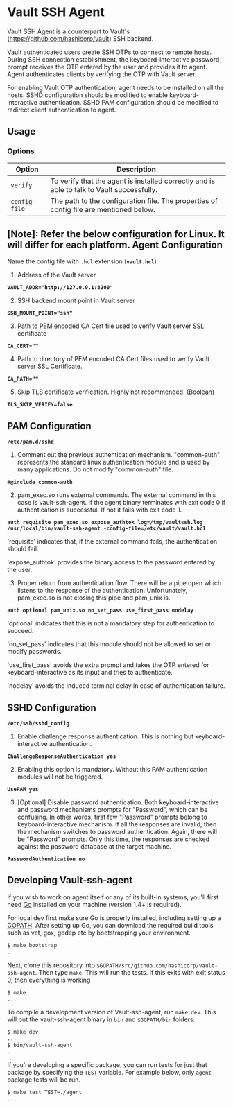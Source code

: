 Vault SSH Agent
===============

Vault SSH Agent is a counterpart to Vault's (https://github.com/hashicorp/vault)
SSH backend.

Vault authenticated users create SSH OTPs to connect to remote hosts. During SSH
connection establishment, the keyboard-interactive password prompt receives the
OTP entered by the user and provides it to agent. Agent authenticates clients by
verifying the OTP with Vault server.

For enabling Vault OTP authentication, agent needs to be installed on all the hosts.
SSHD configuration should be modified to enable keyboard-interactive authentication.
SSHD PAM configuration should be modified to redirect client authentication to agent.

Usage
-----
### Options
| Option | Description |
|--------|-------------|
| `verify`| To verify that the agent is installed correctly and is able to talk to Vault successfully.
| `config-file` | The path to the configuration file. The properties of config file are mentioned below.

**[Note]: Refer the below configuration for Linux. It will differ for each platform.**
Agent Configuration
--------------------------------

Name the config file with `.hcl` extension (**`vault.hcl`**)

1) Address of the Vault server

**`VAULT_ADDR="http://127.0.0.1:8200"`**

2) SSH backend mount point in Vault server

**`SSH_MOUNT_POINT="ssh"`**

3) Path to PEM encoded CA Cert file used to verify Vault server SSL certificate

**`CA_CERT=""`**

4) Path to directory of PEM encoded CA Cert files used to verify Vault server
SSL Certificate.

**`CA_PATH=""`**

5) Skip TLS certificate verification. Highly not recommended.
(Boolean)

**`TLS_SKIP_VERIFY=false`**

PAM Configuration
--------------------------------

**`/etc/pam.d/sshd`**

1) Comment out the previous authentication mechanism. "common-auth" represents
the standard linux authentication module and is used by many applications.
Do not modify "common-auth" file.

**`#@include common-auth`**

2) pam_exec.so runs external commands. The external command in this case is
vault-ssh-agent. If the agent binary terminates with exit code 0 if authentication
is successful. If not it fails with exit code 1.

**`auth requisite pam_exec.so expose_authtok log=/tmp/vaultssh.log /usr/local/bin/vault-ssh-agent -config-file=/etc/vault/vault.hcl`**

'requisite' indicates that, if the external command fails, the authentication
 should fail.

'expose_authtok' provides the binary access to the password entered by the user.

3) Proper return from authentication flow. There will be a pipe open which listens
to the response of the authentication. Unfortunately, pam_exec.so is not closing
this pipe and pam_unix is.

**`auth optional pam_unix.so no_set_pass use_first_pass nodelay`**

'optional' indicates that this is not a mandatory step for authentication to succeed.

'no_set_pass' indicates that this module should not be allowed to set or modify passwords.

'use_first_pass' avoids the extra prompt and takes the OTP entered for keyboard-interactive
as its input and tries to authenticate.

'nodelay' avoids the induced terminal delay in case of authentication failure.

SSHD Configuration
--------------------------------

**`/etc/ssh/sshd_config`**

1) Enable challenge response authentication. This is nothing but keyboard-interactive
authentication.

**`ChallengeResponseAuthentication yes`**

2) Enabling this option is mandatory. Without this PAM authentication modules will
not be triggered.

**`UsePAM yes`**

3) [Optional] Disable password authentication. Both keyboard-interactive and
password mechanisms prompts for "Password", which can be confusing. In other
words, first few "Password" prompts belong to keyboard-interactive mechanism.
If all the responses are invalid, then the mechanism switches to password
authentication. Again, there will be "Password" prompts. Only this time, the
responses are checked against the password database at the target machine.

**`PasswordAuthentication no`**


Developing Vault-ssh-agent
---------------------------

If you wish to work on agent itself or any of its built-in systems, you'll
first need [Go](https://www.golang.org) installed on your machine
(version 1.4+ is required).

For local dev first make sure Go is properly installed, including setting up a
[GOPATH](https://golang.org/doc/code.html#GOPATH). After setting up Go, you can
download the required build tools such as vet, gox, godep etc by bootstrapping
your environment.

```sh
$ make bootstrap
...
```

Next, clone this repository into `$GOPATH/src/github.com/hashicorp/vault-ssh-agent`.
Then type `make`. This will run the tests. If this exits with exit status 0,
then everything is working 

```sh
$ make
...
```

To compile a development version of Vault-ssh-agent, run `make dev`. This will put
the vault-ssh-agent binary in `bin` and `$GOPATH/bin` folders:

```sh
$ make dev
...
$ bin/vault-ssh-agent
...
```

If you're developing a specific package, you can run tests for just that
package by specifying the `TEST` variable. For example below, only
`agent` package tests will be run.

```sh
$ make test TEST=./agent
...
```

